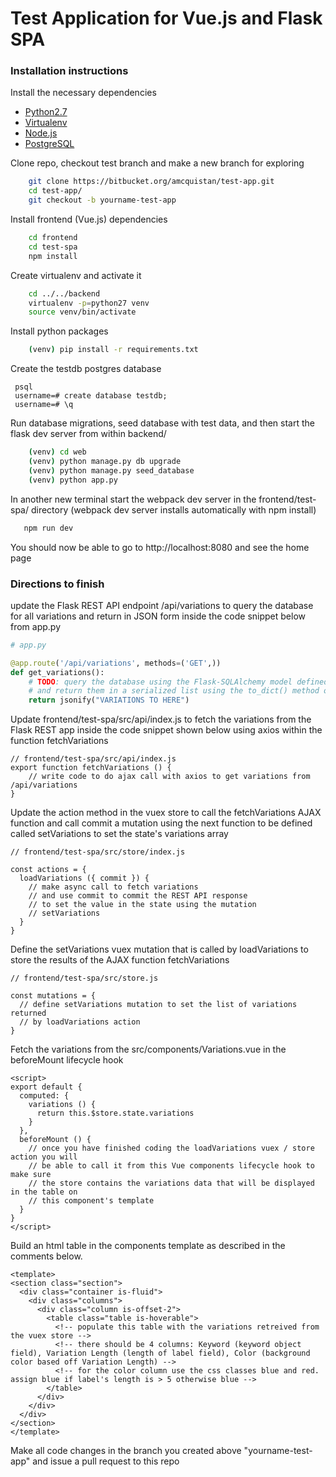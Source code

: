 # Test Application for Vue.js and Flask SPA

### Installation instructions

Install the necessary dependencies

* [Python2.7](https://www.python.org/downloads/)
* [Virtualenv](https://virtualenv.pypa.io/en/stable/installation/)
* [Node.js](https://nodejs.org/en/download/)
* [PostgreSQL](https://www.postgresql.org/download/)

Clone repo, checkout test branch and make a new branch for exploring

```sh
    git clone https://bitbucket.org/amcquistan/test-app.git
	cd test-app/
    git checkout -b yourname-test-app
```

Install frontend (Vue.js) dependencies

```sh
    cd frontend
    cd test-spa
	npm install
```

Create virtualenv and activate it

```sh
	cd ../../backend
    virtualenv -p=python27 venv
	source venv/bin/activate
```

Install python packages

```sh
    (venv) pip install -r requirements.txt
```

Create the testdb postgres database

```
 psql
 username=# create database testdb;
 username=# \q
```

Run database migrations, seed database with test data, and then start the flask dev server from within backend/

```sh
    (venv) cd web
    (venv) python manage.py db upgrade
    (venv) python manage.py seed_database
	(venv) python app.py
```

In another new terminal start the webpack dev server in the frontend/test-spa/ directory (webpack dev server installs automatically with npm install)

```sh
   npm run dev
```

You should now be able to go to http://localhost:8080 and see the home page


### Directions to finish

update the Flask REST API endpoint /api/variations to query the database for all variations
and return in JSON form inside the code snippet below from app.py

```python
# app.py

@app.route('/api/variations', methods=('GET',))
def get_variations():
    # TODO: query the database using the Flask-SQLAlchemy model defined in models.py
    # and return them in a serialized list using the to_dict() method of the Variation model
    return jsonify("VARIATIONS TO HERE")

```

Update frontend/test-spa/src/api/index.js to fetch the variations from the Flask REST app
inside the code snippet shown below using axios within the function fetchVariations

```
// frontend/test-spa/src/api/index.js
export function fetchVariations () {
    // write code to do ajax call with axios to get variations from /api/variations
}
```

Update the action method in the vuex store to call the fetchVariations AJAX function
and call commit a mutation using the next function to be defined called setVariations
to set the state's variations array

```
// frontend/test-spa/src/store/index.js

const actions = {
  loadVariations ({ commit }) {
    // make async call to fetch variations
    // and use commit to commit the REST API response
    // to set the value in the state using the mutation
    // setVariations
  }
}
```


Define the setVariations vuex mutation that is called by loadVariations to store the 
results of the AJAX function fetchVariations

```
// frontend/test-spa/src/store.js

const mutations = {
  // define setVariations mutation to set the list of variations returned
  // by loadVariations action
}

```

Fetch the variations from the src/components/Variations.vue in the beforeMount 
lifecycle hook

```
<script>
export default {
  computed: {
    variations () {
      return this.$store.state.variations
    }
  },
  beforeMount () {
    // once you have finished coding the loadVariations vuex / store action you will
    // be able to call it from this Vue components lifecycle hook to make sure
    // the store contains the variations data that will be displayed in the table on
    // this component's template
  }
}
</script>
```

Build an html table in the components template as described in the comments below.

```
<template>
<section class="section">
  <div class="container is-fluid">
    <div class="columns">
      <div class="column is-offset-2">
        <table class="table is-hoverable">
          <!-- populate this table with the variations retreived from the vuex store -->
          <!-- there should be 4 columns: Keyword (keyword object field), Variation Length (length of label field), Color (background color based off Variation Length) -->
          <!-- for the color column use the css classes blue and red. assign blue if label's length is > 5 otherwise blue -->
        </table>
      </div>
    </div>
  </div>
</section>
</template>
```

Make all code changes in the branch you created above "yourname-test-app" and issue a pull request to this repo





